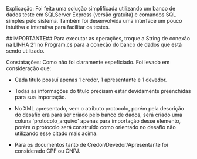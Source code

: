 Explicação: 
Foi feita uma solução simplificada utilizando um banco de dados teste em SQLServer Express (versão gratuita) e comandos SQL simples pelo sistema.
Também foi desenvolvida uma interface um pouco intuitiva e interativa para facilitar os testes.

##IMPORTANTE## 
Para executar as operações, troque a String de conexão na LINHA 21 no Program.cs para a conexão do banco de dados que está sendo utilizado.

Constatações:
Como não foi claramente espeficiado. Foi levado em consideração que:

- Cada título possuí apenas 1 credor, 1 apresentante e 1 devedor.

- Todas as informações do título precisam estar devidamente preenchidas para sua importação.

- No XML apresentado, vem o atributo protocolo, porém pela descrição do desafio era para ser criado pelo banco de dados,
será criado uma coluna 'protocolo_arquivo' apenas para importação desse elemento, porém o protocolo será construído como orientado
no desafio não utilizando esse citado mais acima.

- Para os documentos tanto de Credor/Devedor/Apresentante foi considerado CPF ou CNPJ.
